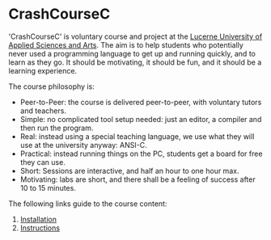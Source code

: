 CrashCourseC
============

'CrashCourseC' is voluntary course and project at the [Lucerne University of Applied Sciences and Arts](https://www.hslu.ch).
The aim is to help students who potentially never used a programming language to get up and running quickly, and to learn as they go.
It should be motivating, it should be fun, and it should be a learning experience.

The course philosophy is:
* Peer-to-Peer: the course is delivered peer-to-peer, with voluntary tutors and teachers.
* Simple: no complicated tool setup needed: just an editor, a compiler and then run the program.
* Real: instead using a special teaching language, we use what they will use at the university anyway: ANSI-C.
* Practical: instead running things on the PC, students get a board for free they can use.
* Short: Sessions are interactive, and half an hour to one hour max.
* Motivating: labs are short, and there shall be a feeling of success after 10 to 15 minutes.

The following links guide to the course content:
1. [Installation](Instructions/installation/installation.md)
1. [Instructions](Instructions/instructions.md)
